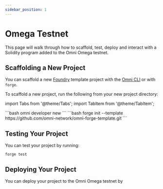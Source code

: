 ```yaml
---
sidebar_position: 1
---
```


# Omega Testnet

This page will walk through how to scaffold, test, deploy and interact with a Solidity program added to the Omni Omega testnet.

## Scaffolding a New Project

You can scaffold a new [Foundry](https://github.com/foundry-rs/foundry) template project with the [Omni CLI](./install.md) or with `forge`.

To scaffold a new project, run the following from your new project directory:

import Tabs from '@theme/Tabs';
import TabItem from '@theme/TabItem';

<Tabs>
  <TabItem value="cli" label="Omni CLI">
    ```bash
    omni developer new
    ```
  </TabItem>
  <TabItem value="forge" label="Forge">
    ```bash
    forge init --template https://github.com/omni-network/omni-forge-template.git
    ```
  </TabItem>
</Tabs>

## Testing Your Project

You can test your project by running:

```forge
forge test
```

## Deploying Your Project

You can deploy your project to the Omni Omega testnet by

<!-- TODO: include how to scaffold, test, deploy, interact -->
